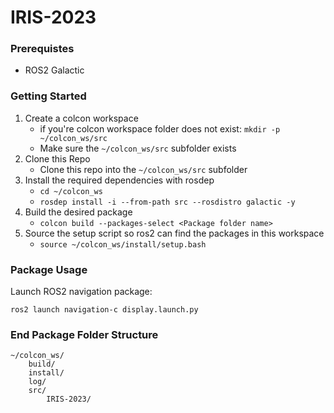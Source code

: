 # IRIS-2023
### Prerequistes
- ROS2 Galactic
### Getting Started
1. Create a colcon workspace
    - if you're colcon workspace folder does not exist: `mkdir -p ~/colcon_ws/src`
    - Make sure the `~/colcon_ws/src` subfolder exists
2. Clone this Repo
    -  Clone this repo into the `~/colcon_ws/src` subfolder
2. Install the required dependencies with rosdep
    - `cd ~/colcon_ws`
    - `rosdep install -i --from-path src --rosdistro galactic -y`
3. Build the desired package
    - `colcon build --packages-select <Package folder name>`
4. Source the setup script so ros2 can find the packages in this workspace 
    - `source ~/colcon_ws/install/setup.bash`

### Package Usage
Launch ROS2 navigation package:
```
ros2 launch navigation-c display.launch.py
```
### End Package Folder Structure
```
~/colcon_ws/
    build/
    install/
    log/
    src/
        IRIS-2023/
```

